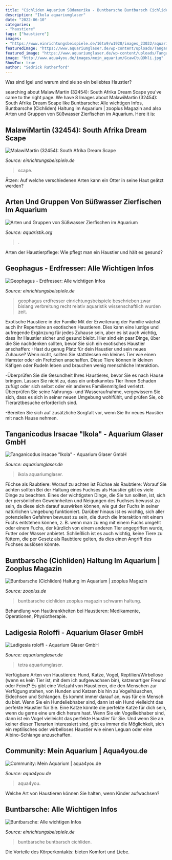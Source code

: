 ```yaml
---
title: "Cichliden Aquarium Südamerika - Buntbarsche Buntbarsch Cichliden"
description: "Ikola aquariumglaser"
date: "2022-06-10"
categories:
- "haustiere"
tags: ["haustiere"]
images:
- "https://www.einrichtungsbeispiele.de/16to9/w1920/images_23032/aquarium-einrichten-mit-microgeophagus-altispinosus__dbce5254ce3dbca3f86a55d5cde379c6.jpg"
featuredImage: "https://www.aquariumglaser.de/wp-content/uploads/Tanganicodus-irsacae-22Ikola22_02.jpeg"
featured_image: "https://www.aquariumglaser.de/wp-content/uploads/Tanganicodus-irsacae-22Ikola22_02.jpeg"
image: "http://www.aqua4you.de/images/mein_aquarium/GcawCtuQ9hli.jpg"
ShowToc: true
author: "Sedrick Rutherford"
---
```



Was sind Igel und warum sind sie so ein beliebtes Haustier?

	

		
searching about MalawiMartin (32454): South Afrika Dream Scape you've came to the right page. We have 8 Images about MalawiMartin (32454): South Afrika Dream Scape like Buntbarsche: Alle wichtigen Infos, Buntbarsche (Cichliden) Haltung im Aquarium | zooplus Magazin and also Arten und Gruppen von Süßwasser Zierfischen im Aquarium. Here it is:
		
    
## MalawiMartin (32454): South Afrika Dream Scape

<img loading=lazy src="https://www.einrichtungsbeispiele.de/images_32454/h1080_w1920/aquarium-south-afrika-dream-scape__3c6800b0645f5d7003b2d7dde162ab1a.jpg" onerror="this.onerror=null;this.src='https://tse4.mm.bing.net/th?id=OIP._P0JrlucW3AVSuNlXn6_zAHaEK&amp;pid=15.1';" alt="MalawiMartin (32454): South Afrika Dream Scape">

_Source: einrichtungsbeispiele.de_

>scape. 

	

Ätzen: Auf welche verschiedenen Arten kann ein Otter in seine Haut geätzt werden?

    
## Arten Und Gruppen Von Süßwasser Zierfischen Im Aquarium

<img loading=lazy src="https://www.aquaristik.org/wp-content/uploads/2017/12/gurami_1514196733.jpg" onerror="this.onerror=null;this.src='https://tse1.mm.bing.net/th?id=OIP.LKQcfNXvi71lt0mrVbKD5gHaE7&amp;pid=15.1';" alt="Arten und Gruppen von Süßwasser Zierfischen im Aquarium">

_Source: aquaristik.org_

>. 

	

Arten der Haustierpflege: Wie pflegt man ein Haustier und hält es gesund?

    
## Geophagus - Erdfresser: Alle Wichtigen Infos

<img loading=lazy src="https://www.einrichtungsbeispiele.de/16to9/w1920/images_23032/aquarium-einrichten-mit-microgeophagus-altispinosus__dbce5254ce3dbca3f86a55d5cde379c6.jpg" onerror="this.onerror=null;this.src='https://tse1.mm.bing.net/th?id=OIP.lY0iP0vsVVgX3-ev0J8t1AHaEK&amp;pid=15.1';" alt="Geophagus - Erdfresser: Alle wichtigen Infos">

_Source: einrichtungsbeispiele.de_

>geophagus erdfresser einrichtungsbeispiele beschrieben zwar bislang verbreitung recht relativ aquaristik wissenschaftlich wurden zeit. 

	

Exotische Haustiere in der Familie
Mit der Erweiterung der Familie wächst auch ihr Repertoire an exotischen Haustieren. Dies kann eine lustige und aufregende Ergänzung für jedes Zuhause sein, aber es ist auch wichtig, dass Ihr Haustier sicher und gesund bleibt. Hier sind ein paar Dinge, über die Sie nachdenken sollten, bevor Sie sich ein exotisches Haustier anschaffen:
-Hast du genug Platz für dein Haustier und sein neues Zuhause? Wenn nicht, sollten Sie stattdessen ein kleines Tier wie einen Hamster oder ein Frettchen anschaffen. Diese Tiere können in kleinen Käfigen oder Rudeln leben und brauchen wenig menschliche Interaktion.

-Überprüfen Sie die Gesundheit Ihres Haustieres, bevor Sie es nach Hause bringen. Lassen Sie nicht zu, dass ein unbekanntes Tier Ihnen Schaden zufügt oder sich selbst oder ein anderes Familienmitglied verletzt. Überprüfen Sie seine Nahrungs- und Wasseraufnahme, vergewissern Sie sich, dass es sich in seiner neuen Umgebung wohlfühlt, und prüfen Sie, ob Tierarztbesuche erforderlich sind.

-Bereiten Sie sich auf zusätzliche Sorgfalt vor, wenn Sie Ihr neues Haustier mit nach Hause nehmen.

    
## Tanganicodus Irsacae &quot;Ikola&quot; - Aquarium Glaser GmbH

<img loading=lazy src="https://www.aquariumglaser.de/wp-content/uploads/Tanganicodus-irsacae-22Ikola22_02.jpeg" onerror="this.onerror=null;this.src='https://tse2.mm.bing.net/th?id=OIP.R_IoXpyQKZcwge4FOBaebAHaE8&amp;pid=15.1';" alt="Tanganicodus irsacae &quot;Ikola&quot; - Aquarium Glaser GmbH">

_Source: aquariumglaser.de_

>ikola aquariumglaser. 

	

Füchse als Raubtiere: Worauf zu achten ist
Füchse als Raubtiere: Worauf Sie achten sollten
Bei der Haltung eines Fuchses als Haustier gibt es viele Dinge zu beachten. Eines der wichtigsten Dinge, die Sie tun sollten, ist, sich der persönlichen Gewohnheiten und Neigungen des Fuchses bewusst zu sein, da diese sich darauf auswirken können, wie gut der Fuchs in seiner natürlichen Umgebung funktioniert. Darüber hinaus ist es wichtig, sich aller potenziellen Gefahren bewusst zu sein, die durch die Interaktion mit einem Fuchs entstehen können, z. B. wenn man zu eng mit einem Fuchs umgeht oder einem Fuchs, der kürzlich von einem anderen Tier angegriffen wurde, Futter oder Wasser anbietet. Schließlich ist es auch wichtig, keine Tiere zu füttern, die per Gesetz als Raubtiere gelten, da dies einen Angriff des Fuchses auslösen könnte.

    
## Buntbarsche (Cichliden) Haltung Im Aquarium | Zooplus Magazin

<img loading=lazy src="https://www.zooplus.de/magazin/wp-content/uploads/2017/03/malawi_buntbarsche-1024x683.jpg" onerror="this.onerror=null;this.src='https://tse4.mm.bing.net/th?id=OIP.p4olmnsYxWUM6tKxsAzZbQHaE8&amp;pid=15.1';" alt="Buntbarsche (Cichliden) Haltung im Aquarium | zooplus Magazin">

_Source: zooplus.de_

>buntbarsche cichliden zooplus magazin schwarm haltung. 

	

Behandlung von Hautkrankheiten bei Haustieren: Medikamente, Operationen, Physiotherapie.

    
## Ladigesia Roloffi - Aquarium Glaser GmbH

<img loading=lazy src="https://www.aquariumglaser.de/wp-content/uploads/Ladigesia-roloffi_02.jpeg" onerror="this.onerror=null;this.src='https://tse2.mm.bing.net/th?id=OIP.522qZL0i44m5GWEzoxN_awHaE8&amp;pid=15.1';" alt="Ladigesia roloffi - Aquarium Glaser GmbH">

_Source: aquariumglaser.de_

>tetra aquariumglaser. 

	

Verfügbare Arten von Haustieren: Hund, Katze, Vogel, Reptilien/Wirbellose (wenn es kein Tier ist, mit dem ich aufgewachsen bin), katzenartiger Freund oder Feind?
Es gibt eine Vielzahl von Haustieren, die den Menschen zur Verfügung stehen, von Hunden und Katzen bis hin zu Vogelhäuschen, Eidechsen und Schlangen. Es kommt immer darauf an, was für ein Mensch du bist. Wenn Sie ein Hundeliebhaber sind, dann ist ein Hund vielleicht das perfekte Haustier für Sie. Eine Katze könnte die perfekte Katze für dich sein, wenn du gerne eine um dich herum hast. Wenn Sie ein Vogelliebhaber sind, dann ist ein Vogel vielleicht das perfekte Haustier für Sie. Und wenn Sie an keiner dieser Tierarten interessiert sind, gibt es immer die Möglichkeit, sich ein reptilisches oder wirbelloses Haustier wie einen Leguan oder eine Albino-Schlange anzuschaffen.

    
## Community: Mein Aquarium | Aqua4you.de

<img loading=lazy src="http://www.aqua4you.de/images/mein_aquarium/GcawCtuQ9hli.jpg" onerror="this.onerror=null;this.src='https://tse4.mm.bing.net/th?id=OIP.I_MPCnZMb7BThnPxb3n68AHaFj&amp;pid=15.1';" alt="Community: Mein Aquarium | aqua4you.de">

_Source: aqua4you.de_

>aqua4you. 

	

Welche Art von Haustieren können Sie halten, wenn Kinder aufwachsen?

    
## Buntbarsche: Alle Wichtigen Infos

<img loading=lazy src="https://www.einrichtungsbeispiele.de/16to9/w1920/images_12761/aquarium-einrichten-mit-15-07-09-purpurprachtbuntbarsch-maennchen__14ef01f11381b027dedddcd91857ee76.jpg" onerror="this.onerror=null;this.src='https://tse4.mm.bing.net/th?id=OIP.Ul5V-mZlywDGrxvmwM22BAHaEK&amp;pid=15.1';" alt="Buntbarsche: Alle wichtigen Infos">

_Source: einrichtungsbeispiele.de_

>buntbarsche buntbarsch cichliden. 

	

Die Vorteile des Körperkontakts: bieten Komfort und Liebe.

